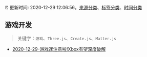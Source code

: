 :alarm_clock: 更新时间: 2020-12-29 12:06:56。[来源分类](../README.md)、[标签分类](../TAGS.md)、[时间分类](../TIMELINE.md)

## 游戏开发


> 关键字：`游戏`、`Three.js`、`Create.js`、`Matter.js`



- [2020-12-29-游戏迷注意啦!Xbox有望深度破解](https://sec.thief.one/article_content?a_id=af37c5c3a7aaffea5aae623d308c627b) 